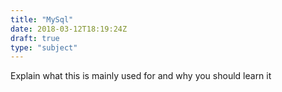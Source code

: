 ```yaml
---
title: "MySql"
date: 2018-03-12T18:19:24Z
draft: true
type: "subject"
---
```


Explain what this is mainly used for and why you should learn it